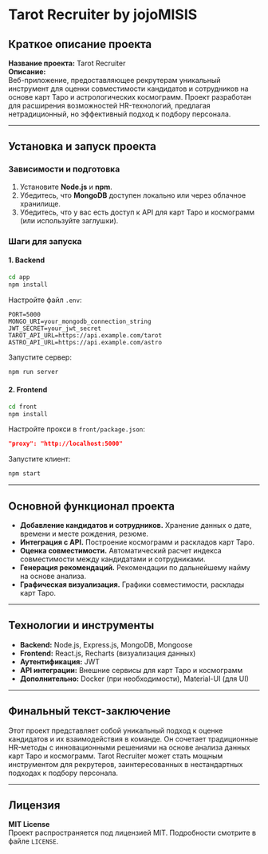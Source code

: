 # Tarot Recruiter by jojoMISIS

## Краткое описание проекта

**Название проекта:** Tarot Recruiter  
**Описание:**  
Веб-приложение, предоставляющее рекрутерам уникальный инструмент для оценки совместимости кандидатов и сотрудников на основе карт Таро и астрологических космограмм. Проект разработан для расширения возможностей HR-технологий, предлагая нетрадиционный, но эффективный подход к подбору персонала.

---

## Установка и запуск проекта

### Зависимости и подготовка
1. Установите **Node.js** и **npm**.
2. Убедитесь, что **MongoDB** доступен локально или через облачное хранилище.
3. Убедитесь, что у вас есть доступ к API для карт Таро и космограмм (или используйте заглушки).

### Шаги для запуска

#### 1. Backend
```bash
cd app
npm install
```
Настройте файл `.env`:
```env
PORT=5000
MONGO_URI=your_mongodb_connection_string
JWT_SECRET=your_jwt_secret
TAROT_API_URL=https://api.example.com/tarot
ASTRO_API_URL=https://api.example.com/astro
```
Запустите сервер:
```bash
npm run server
```

#### 2. Frontend
```bash
cd front
npm install
```
Настройте прокси в `front/package.json`:
```json
"proxy": "http://localhost:5000"
```
Запустите клиент:
```bash
npm start
```

---

## Основной функционал проекта

- **Добавление кандидатов и сотрудников.** Хранение данных о дате, времени и месте рождения, резюме.
- **Интеграция с API.** Построение космограмм и раскладов карт Таро.
- **Оценка совместимости.** Автоматический расчет индекса совместимости между кандидатами и сотрудниками.
- **Генерация рекомендаций.** Рекомендации по дальнейшему найму на основе анализа.
- **Графическая визуализация.** Графики совместимости, расклады карт Таро.

---

## Технологии и инструменты

- **Backend:** Node.js, Express.js, MongoDB, Mongoose
- **Frontend:** React.js, Recharts (визуализация данных)
- **Аутентификация:** JWT
- **API интеграции:** Внешние сервисы для карт Таро и космограмм
- **Дополнительно:** Docker (при необходимости), Material-UI (для UI)

---

## Финальный текст-заключение

Этот проект представляет собой уникальный подход к оценке кандидатов и их взаимодействия в команде. Он сочетает традиционные HR-методы с инновационными решениями на основе анализа данных карт Таро и космограмм. Tarot Recruiter может стать мощным инструментом для рекрутеров, заинтересованных в нестандартных подходах к подбору персонала.

---

## Лицензия

**MIT License**  
Проект распространяется под лицензией MIT. Подробности смотрите в файле `LICENSE`.
